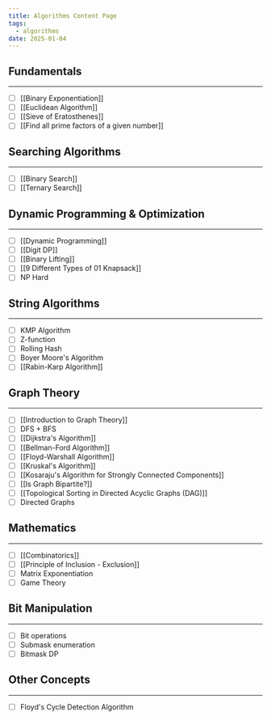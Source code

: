 ```yaml
---
title: Algorithms Content Page
tags:
  - algorithms
date: 2025-01-04
---
```


## Fundamentals

---

- [ ] [[Binary Exponentiation]]
- [ ] [[Euclidean Algorithm]]
- [ ] [[Sieve of Eratosthenes]]
- [ ] [[Find all prime factors of a given number]]

## Searching Algorithms

---

- [ ] [[Binary Search]]
- [ ] [[Ternary Search]]

## Dynamic Programming & Optimization

---

- [ ] [[Dynamic Programming]]
- [ ] [[Digit DP]]
- [ ] [[Binary Lifting]]
- [ ] [[9 Different Types of 01 Knapsack]]
- [ ] NP Hard

## String Algorithms

---

- [ ] KMP Algorithm
- [ ] Z-function
- [ ] Rolling Hash
- [ ] Boyer Moore's Algorithm
- [ ] [[Rabin-Karp Algorithm]]

## Graph Theory

---

- [ ] [[Introduction to Graph Theory]]
- [ ] DFS + BFS
- [ ] [[Dijkstra's Algorithm]]
- [ ] [[Bellman-Ford Algorithm]]
- [ ] [[Floyd-Warshall Algorithm]]
- [ ] [[Kruskal's Algorithm]]
- [ ] [[Kosaraju's Algorithm for Strongly Connected Components]]
- [ ] [[Is Graph Bipartite?]]
- [ ] [[Topological Sorting in Directed Acyclic Graphs (DAG)]]
- [ ] Directed Graphs

## Mathematics

---

- [ ] [[Combinatorics]]
- [ ] [[Principle of Inclusion - Exclusion]]
- [ ] Matrix Exponentiation
- [ ] Game Theory

## Bit Manipulation

---

- [ ] Bit operations
- [ ] Submask enumeration
- [ ] Bitmask DP

## Other Concepts

---

- [ ] Floyd's Cycle Detection Algorithm
